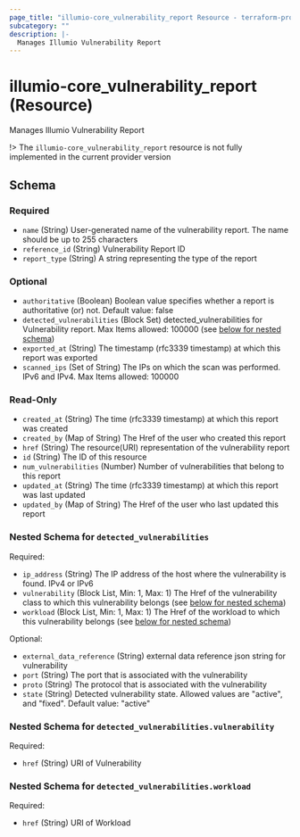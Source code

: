 ```yaml
---
page_title: "illumio-core_vulnerability_report Resource - terraform-provider-illumio-core"
subcategory: ""
description: |-
  Manages Illumio Vulnerability Report
---
```


# illumio-core_vulnerability_report (Resource)

Manages Illumio Vulnerability Report

!> The `illumio-core_vulnerability_report` resource is not fully implemented in the current provider version



<!-- schema generated by tfplugindocs -->
## Schema

### Required

- `name` (String) User-generated name of the vulnerability report. The name should be up to 255 characters
- `reference_id` (String) Vulnerability Report ID
- `report_type` (String) A string representing the type of the report

### Optional

- `authoritative` (Boolean) Boolean value specifies whether a report is authoritative (or) not. Default value: false
- `detected_vulnerabilities` (Block Set) detected_vulnerabilities for Vulnerability report. Max Items allowed: 100000 (see [below for nested schema](#nestedblock--detected_vulnerabilities))
- `exported_at` (String) The timestamp (rfc3339 timestamp) at which this report was exported
- `scanned_ips` (Set of String) The IPs on which the scan was performed. IPv6 and IPv4. Max Items allowed: 100000

### Read-Only

- `created_at` (String) The time (rfc3339 timestamp) at which this report was created
- `created_by` (Map of String) The Href of the user who created this report
- `href` (String) The resource(URI) representation of the vulnerability report
- `id` (String) The ID of this resource
- `num_vulnerabilities` (Number) Number of vulnerabilities that belong to this report
- `updated_at` (String) The time (rfc3339 timestamp) at which this report was last updated
- `updated_by` (Map of String) The Href of the user who last updated this report

<a id="nestedblock--detected_vulnerabilities"></a>
### Nested Schema for `detected_vulnerabilities`

Required:

- `ip_address` (String) The IP address of the host where the vulnerability is found. IPv4 or IPv6
- `vulnerability` (Block List, Min: 1, Max: 1) The Href of the vulnerability class to which this vulnerability belongs (see [below for nested schema](#nestedblock--detected_vulnerabilities--vulnerability))
- `workload` (Block List, Min: 1, Max: 1) The Href of the workload to which this vulnerability belongs (see [below for nested schema](#nestedblock--detected_vulnerabilities--workload))

Optional:

- `external_data_reference` (String) external data reference json string for vulnerability
- `port` (String) The port that is associated with the vulnerability
- `proto` (String) The protocol that is associated with the vulnerability
- `state` (String) Detected vulnerability state. Allowed values are "active", and "fixed". Default value: "active"

<a id="nestedblock--detected_vulnerabilities--vulnerability"></a>
### Nested Schema for `detected_vulnerabilities.vulnerability`

Required:

- `href` (String) URI of Vulnerability


<a id="nestedblock--detected_vulnerabilities--workload"></a>
### Nested Schema for `detected_vulnerabilities.workload`

Required:

- `href` (String) URI of Workload


